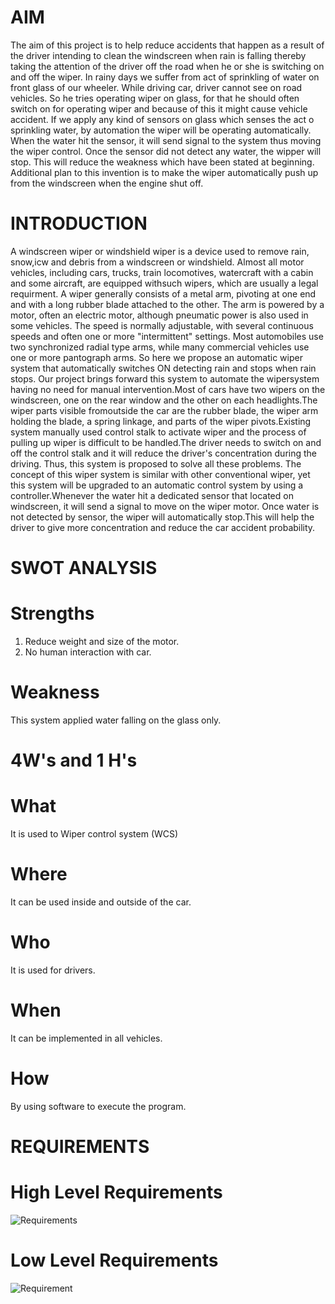 # AIM 
The aim of this project is to help reduce accidents that happen as a result of the driver intending to clean the windscreen when rain is falling thereby taking the attention of the driver off the road when he or she is switching on and off the wiper. In rainy days we suffer from act of sprinkling of water on front glass of our wheeler. While driving car, driver cannot see on road vehicles. So he tries operating wiper on glass, for that he should often switch on for operating wiper and because of this it might cause vehicle accident. If we apply any kind of sensors on glass which senses the act o sprinkling water, by automation the wiper will be operating automatically. When the water hit the sensor, it will send signal to the system thus moving the wiper control. Once the sensor did not detect any water, the wipper will stop. This will reduce the weakness which have been stated at beginning. Additional plan to this invention is to make the wiper automatically push up from the windscreen when the engine shut off.
# INTRODUCTION 
A windscreen wiper or windshield wiper is a device used to remove rain, snow,icw and debris from a windscreen or windshield. Almost all motor vehicles, including cars, trucks, train locomotives, watercraft with a cabin and some aircraft, are equipped withsuch wipers, which are usually a legal requirment. A wiper generally consists of a metal arm, pivoting at one end and with a long rubber blade attached to the other. The arm is powered by a motor, often an electric motor, although pneumatic power is also used in some vehicles. The speed is normally adjustable, with several continuous speeds and often one or more "intermittent" settings. Most automobiles use two synchronized radial type arms, while many commercial vehicles use one or more pantograph arms. So here we propose an automatic wiper system that automatically switches ON detecting rain and stops when rain stops. Our project brings forward this system to automate the wipersystem having no need for manual intervention.Most of cars have two wipers on the windscreen, one on the rear window and the other on each headlights.The wiper parts visible fromoutside the car are the rubber blade, the wiper arm holding the blade, a spring linkage, and parts of the wiper pivots.Existing system manually used control stalk to activate wiper and the process of pulling up wiper is difficult to be handled.The driver needs to switch on and off the control stalk and it will reduce the driver's concentration during the driving. Thus, this system is proposed to solve all these problems. The concept of this wiper system is similar with other conventional wiper, yet this system will be upgraded to an automatic control system by using a controller.Whenever the water hit a dedicated sensor that located on windscreen, it will send a signal to move on the wiper motor. Once water is not detected by sensor, the wiper will automatically stop.This will help the driver to give more concentration and reduce the car accident probability.
# SWOT ANALYSIS
# Strengths
1. Reduce weight and size  of the motor.
2. No human interaction with car.
# Weakness
This system applied water falling on the glass only.
# 4W's and 1 H's
# What
It is used to Wiper control system (WCS)
# Where
It can be used inside and outside of the car.
# Who
It is used for drivers.
# When 
It can be implemented in all vehicles.
# How 
By using software to execute the program.
# REQUIREMENTS
# High Level Requirements
![Requirements](https://user-images.githubusercontent.com/101010265/167613447-77d484e5-90bf-4550-aa5f-26b3e6142e04.png)
# Low Level Requirements
![Requirement](https://user-images.githubusercontent.com/101010265/167655267-a245c612-2254-476b-a1e4-87025e9d9c71.png)





